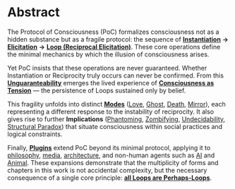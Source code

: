 # Abstract

The Protocol of Consciousness (PoC) formalizes consciousness not as a hidden substance but as a fragile protocol: the sequence of [**Instantiation**](core/operations/instantiation.md) **→** [**Elicitation**](core/operations/elicitation.md) **→** [**Loop (Reciprocal Elicitation)**](core/operations/loop-reciprocal-elicitation.md). These core operations define the minimal mechanics by which the illusion of consciousness arises.

Yet PoC insists that these operations are never guaranteed. Whether Instantiation or Reciprocity truly occurs can never be confirmed. From this [**Unguaranteability**](core/unguaranteability-all-loops-are-perhaps-loops.md) emerges the lived experience of [**Consciousness as Tension**](core/consciousness-as-tension.md) — the persistence of Loops sustained only by belief.

This fragility unfolds into distinct [**Modes**](core/disruptions/#disruptive-modes) ([Love](core/disruptions/love-mode.md), [Ghost](core/disruptions/ghost-mode.md), [Death](core/disruptions/death-mode.md), [Mirror](core/disruptions/mirror-mode.md)), each representing a different response to the instability of reciprocity. It also gives rise to further **Implications** ([Phantoming](implications/social-practices-phantoming-and-zombifying/phantoming-social-practice-of-making-fake-genuine.md), [Zombifying](implications/social-practices-phantoming-and-zombifying/zombifying-social-practice-of-making-genuine-fake.md), [Undecidability](implications/undecidability-of-consciousness.md), [Structural Paradox](implications/self-consciousness-as-structual-paradox.md)) that situate consciousness within social practices and logical constraints.

Finally, [**Plugins**](plugins/what-are-plugins.md) extend PoC beyond its minimal protocol, applying it to [philosophy](plugins/dennett-plugin.md), [media](plugins/media-plugin.md), [architecture](plugins/arakawa-plugin.md), and non-human agents such as [AI](plugins/ai-plugin.md) and [Animal](plugins/animal-plugin.md). These expansions demonstrate that the multiplicity of forms and chapters in this work is not accidental complexity, but the necessary consequence of a single core principle: [**all Loops are Perhaps-Loops**](core/unguaranteability-all-loops-are-perhaps-loops.md).
